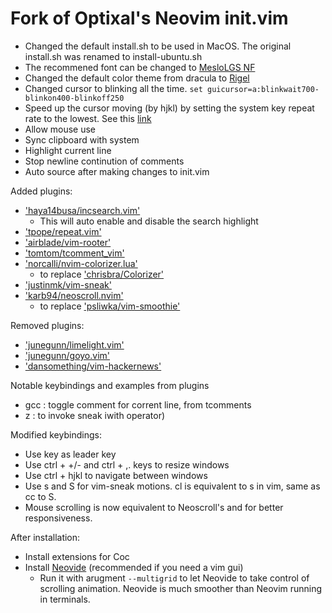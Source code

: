 # Fork of Optixal's Neovim init.vim
* Changed the default install.sh to be used in MacOS. The original install.sh was renamed to install-ubuntu.sh  
* The recommened font can be changed to [MesloLGS NF](https://github.com/romkatv/dotfiles-public/blob/master/.local/share/fonts/NerdFonts/MesloLGS%20NF%20Regular.ttf)  
* Changed the default color theme from dracula to [Rigel](https://github.com/Rigellute/rigel)  
* Changed cursor to blinking all the time. `set guicursor=a:blinkwait700-blinkon400-blinkoff250`
* Speed up the cursor moving (by hjkl) by setting the system key repeat rate to the lowest. See this [link](https://gist.github.com/hofmannsven/ff21749b0e6afc50da458bebbd9989c5)
* Allow mouse use
* Sync clipboard with system
* Highlight current line
* Stop newline continution of comments
* Auto source after making changes to init.vim

Added plugins:  
* ['haya14busa/incsearch.vim'](https://github.com/haya14busa/incsearch.vim) 
  * This will auto enable and disable the search highlight
* ['tpope/repeat.vim'](https://github.com/tpope/vim-repeat) 
* ['airblade/vim-rooter'](https://github.com/airblade/vim-rooter)
* ['tomtom/tcomment_vim'](https://github.com/tomtom/tcomment_vim)
* ['norcalli/nvim-colorizer.lua'](https://github.com/norcalli/nvim-colorizer.lua)
  * to replace ['chrisbra/Colorizer'](https://github.com/chrisbra/Colorizer)
* ['justinmk/vim-sneak'](https://github.com/justinmk/vim-sneak)
* ['karb94/neoscroll.nvim'](https://github.com/karb94/neoscroll.nvim)
  * to replace ['psliwka/vim-smoothie'](https://github.com/psliwka/vim-smoothie)


Removed plugins:
* ['junegunn/limelight.vim'](https://github.com/junegunn/limelight.vim)
* ['junegunn/goyo.vim'](https://github.com/junegunn/goyo.vim)
* ['dansomething/vim-hackernews'](https://github.com/dansomething/vim-hackernews)

Notable keybindings and examples from plugins
* gcc : toggle comment for corrent line, from tcomments
* z : to invoke sneak iwith operator)

Modified keybindings:
* Use <space> key as leader key
* Use ctrl + +/- and ctrl + ,. keys to resize windows 
* Use ctrl + hjkl to navigate between windows
* Use s and S for vim-sneak motions. cl is equivalent to s in vim, same as cc to S.
* Mouse scrolling is now equivalent to  Neoscroll's <C-u> and <C-d> for better responsiveness.

After installation:
* Install extensions for Coc
* Install [Neovide](https://github.com/neovide/neovide) (recommended if you need a vim gui)
  * Run it with arugment `--multigrid` to let Neovide to take control of scrolling animation. Neovide is much smoother than Neovim running in terminals.
